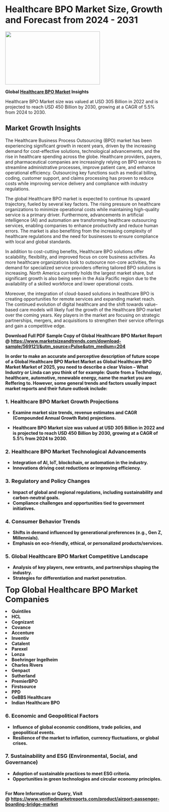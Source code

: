 <H1>Healthcare BPO Market Size, Growth and Forecast from 2024 - 2031</H1><img class="aligncenter size-medium wp-image-584254" src="https://thirdeyenews.in/wp-content/uploads/2024/09/Global-Market-Research-300x168.jpeg" alt="" width="300" height="168" /><p><strong>Global&nbsp;<a href="https://www.marketsizeandtrends.com/download-sample/569121/&amp;utm_source=Pulse&amp;utm_medium=204">Healthcare BPO Market</a> Insights</strong></p><p>Healthcare BPO Market size was valued at USD 305 Billion in 2022 and is projected to reach USD 450 Billion by 2030, growing at a CAGR of 5.5% from 2024 to 2030.</p><p><!DOCTYPE html> <html lang="en"> <head> <meta charset="UTF-8"> <meta name="viewport" content="width=device-width, initial-scale=1.0"> <title>Healthcare BPO Market Growth Insights</title> </head> <body> <h2>Market Growth Insights</h2> <p>The Healthcare Business Process Outsourcing (BPO) market has been experiencing significant growth in recent years, driven by the increasing demand for cost-effective solutions, technological advancements, and the rise in healthcare spending across the globe. Healthcare providers, payers, and pharmaceutical companies are increasingly relying on BPO services to streamline administrative processes, improve patient care, and enhance operational efficiency. Outsourcing key functions such as medical billing, coding, customer support, and claims processing has proven to reduce costs while improving service delivery and compliance with industry regulations.</p> <p><strong></strong></p> <p>The global Healthcare BPO market is expected to continue its upward trajectory, fueled by several key factors. The rising pressure on healthcare organizations to minimize operational costs while maintaining high-quality service is a primary driver. Furthermore, advancements in artificial intelligence (AI) and automation are transforming healthcare outsourcing services, enabling companies to enhance productivity and reduce human errors. The market is also benefiting from the increasing complexity of healthcare regulations and the need for businesses to ensure compliance with local and global standards.</p> <p>In addition to cost-cutting benefits, Healthcare BPO solutions offer scalability, flexibility, and improved focus on core business activities. As more healthcare organizations look to outsource non-core activities, the demand for specialized service providers offering tailored BPO solutions is increasing. North America currently holds the largest market share, but significant growth is also being seen in the Asia Pacific region due to the availability of a skilled workforce and lower operational costs.</p> <p>Moreover, the integration of cloud-based solutions in healthcare BPO is creating opportunities for remote services and expanding market reach. The continued evolution of digital healthcare and the shift towards value-based care models will likely fuel the growth of the Healthcare BPO market over the coming years. Key players in the market are focusing on strategic partnerships, mergers, and acquisitions to strengthen their service offerings and gain a competitive edge.</p> <p><strong></p><p><span class=""><strong>Download Full PDF Sample Copy of Global Healthcare BPO Market Report</strong> @ <a href="https://www.marketsizeandtrends.com/download-sample/569121/&amp;utm_source=Pulse&amp;utm_medium=204" target="_blank">https://www.marketsizeandtrends.com/download-sample/569121/&amp;utm_source=Pulse&amp;utm_medium=204</a></span></p><p>In order to make an accurate and perceptive description of future scope of a Global&nbsp;Healthcare BPO Market Market as Global&nbsp;Healthcare BPO Market Market of 2025, you need to describe a clear Vision &ndash; What Industry or Linda can you think of for example: Quote from a Technology, healthcare, automotive, renewable energy, name the market you are Reffering to. However, some general trends and factors usually impact market reports and their future outlook include:</p><h3>1.&nbsp;<strong>Healthcare BPO Market Growth Projections</strong></h3><ul><li>Examine market size trends, revenue estimates and CAGR (Compounded Annual Growth Rate) projections.</li><li><p>Healthcare BPO Market size was valued at USD 305 Billion in 2022 and is projected to reach USD 450 Billion by 2030, growing at a CAGR of 5.5% from 2024 to 2030.</p></li></ul><h3>2.&nbsp;<strong>Healthcare BPO Market Technological Advancements</strong></h3><ul><li>Integration of AI, IoT, blockchain, or automation in the industry.</li><li>Innovations driving cost reductions or improving efficiency.</li></ul><h3>3.&nbsp;<strong>Regulatory and Policy Changes</strong></h3><ul><li>Impact of global and regional regulations, including sustainability and carbon-neutral goals.</li><li>Compliance challenges and opportunities tied to government initiatives.</li></ul><h3>4.&nbsp;<strong>Consumer Behavior Trends</strong></h3><ul><li>Shifts in demand influenced by generational preferences (e.g., Gen Z, Millennials).</li><li>Emphasis on eco-friendly, ethical, or personalized products/services.</li></ul><h3>5.&nbsp;<strong>Global Healthcare BPO Market Competitive Landscape</strong></h3><ul><li>Analysis of key players, new entrants, and partnerships shaping the industry.</li><li>Strategies for differentiation and market penetration.</li></ul><p data-pm-slice="1 1 []"><span style="color: inherit; font-family: inherit; font-size: 25px;">Top Global Healthcare BPO Market Companies</span></p><div class="" data-test-id=""><p><li>Quintiles</li><li> HCL</li><li> Cognizant</li><li> Covance</li><li> Accenture</li><li> Inventiv</li><li> Catalent</li><li> Parexel</li><li> Lonza</li><li> Boehringer Ingelheim</li><li> Charles Rivers</li><li> Genpact</li><li> Sutherland</li><li> PremierBPO</li><li> Firstsource</li><li> PPD</li><li> GeBBS Healthcare</li><li> Indian Healthcare BPO</li></p></div><h3>6.&nbsp;<strong>Economic and Geopolitical Factors</strong></h3><ul><li>Influence of global economic conditions, trade policies, and geopolitical events.</li><li>Resilience of the market to inflation, currency fluctuations, or global crises.</li></ul><h3>7.&nbsp;<strong>Sustainability and ESG (Environmental, Social, and Governance)</strong></h3><ul><li>Adoption of sustainable practices to meet ESG criteria.</li><li>Opportunities in green technologies and circular economy principles.</li></ul><h2><strong style="font-size: 14px;">For More Information or Query, Visit @&nbsp;</strong><a style="background-color: #ffffff; font-size: 14px;" href="https://www.marketsizeandtrends.com/report/healthcare-bpo-market/" target="_blank">https://www.verifiedmarketreports.com/product/airport-passenger-boarding-bridge-market</a></h2>

